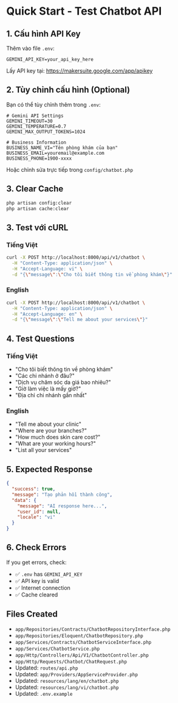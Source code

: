 # Quick Start - Test Chatbot API

## 1. Cấu hình API Key

Thêm vào file `.env`:
```env
GEMINI_API_KEY=your_api_key_here
```

Lấy API key tại: https://makersuite.google.com/app/apikey

## 2. Tùy chỉnh cấu hình (Optional)

Bạn có thể tùy chỉnh thêm trong `.env`:
```env
# Gemini API Settings
GEMINI_TIMEOUT=30
GEMINI_TEMPERATURE=0.7
GEMINI_MAX_OUTPUT_TOKENS=1024

# Business Information
BUSINESS_NAME_VI="Tên phòng khám của bạn"
BUSINESS_EMAIL=youremail@example.com
BUSINESS_PHONE=1900-xxxx
```

Hoặc chỉnh sửa trực tiếp trong `config/chatbot.php`

## 3. Clear Cache

```bash
php artisan config:clear
php artisan cache:clear
```

## 3. Test với cURL

### Tiếng Việt
```bash
curl -X POST http://localhost:8000/api/v1/chatbot \
  -H "Content-Type: application/json" \
  -H "Accept-Language: vi" \
  -d "{\"message\":\"Cho tôi biết thông tin về phòng khám\"}"
```

### English
```bash
curl -X POST http://localhost:8000/api/v1/chatbot \
  -H "Content-Type: application/json" \
  -H "Accept-Language: en" \
  -d "{\"message\":\"Tell me about your services\"}"
```

## 4. Test Questions

### Tiếng Việt
- "Cho tôi biết thông tin về phòng khám"
- "Các chi nhánh ở đâu?"
- "Dịch vụ chăm sóc da giá bao nhiêu?"
- "Giờ làm việc là mấy giờ?"
- "Địa chỉ chi nhánh gần nhất"

### English
- "Tell me about your clinic"
- "Where are your branches?"
- "How much does skin care cost?"
- "What are your working hours?"
- "List all your services"

## 5. Expected Response

```json
{
  "success": true,
  "message": "Tạo phản hồi thành công",
  "data": {
    "message": "AI response here...",
    "user_id": null,
    "locale": "vi"
  }
}
```

## 6. Check Errors

If you get errors, check:
- ✅ `.env` has `GEMINI_API_KEY`
- ✅ API key is valid
- ✅ Internet connection
- ✅ Cache cleared

## Files Created

- `app/Repositories/Contracts/ChatbotRepositoryInterface.php`
- `app/Repositories/Eloquent/ChatbotRepository.php`
- `app/Services/Contracts/ChatbotServiceInterface.php`
- `app/Services/ChatbotService.php`
- `app/Http/Controllers/Api/V1/ChatbotController.php`
- `app/Http/Requests/Chatbot/ChatRequest.php`
- Updated: `routes/api.php`
- Updated: `app/Providers/AppServiceProvider.php`
- Updated: `resources/lang/en/chatbot.php`
- Updated: `resources/lang/vi/chatbot.php`
- Updated: `.env.example`
